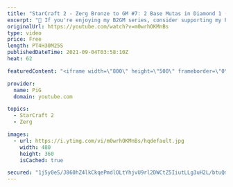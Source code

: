```yaml
---
title: "StarCraft 2 - Zerg Bronze to GM #7: 2 Base Mutas in Diamond 1 (B2GM)"
excerpt: "🐷 If you're enjoying my B2GM series, consider supporting my Patreon: https://www.patreon.com/PiGSC2 0:00 New 2 Base Muta Build 3:29 Game 1 vs Terran 26:22 Game 2 vs Terran 47:55 Game 3 vs Terran 1:24:17 Game 4 vs Protoss 1:55:47 Game 5 vs Terran 2:06:50 Game 6 vs Terran 2:27:46 Game 7 vs Terran 2:47:20"
originalUrl: https://youtube.com/watch?v=m0wrhOKMnBs
type: video
price: Free
length: PT4H30M25S
publishedDateTime: 2021-09-04T03:58:10Z
heat: 62

featuredContent: "<iframe width=\"800\" height=\"500\" frameborder=\"0\" src=\"https://www.youtube.com/embed/m0wrhOKMnBs\" allow=\"accelerometer; autoplay; encrypted-media; gyroscope; picture-in-picture\" allowfullscreen></iframe>"

provider:
  name: PiG
  domain: youtube.com

topics:
  - StarCraft 2
  - Zerg

images:
  - url: https://i.ytimg.com/vi/m0wrhOKMnBs/hqdefault.jpg
    width: 480
    height: 360
    isCached: true

secured: "1j5y0eS/J860hZ4lkCkqePmdlOLtYhjvU9rl2DWCtZ5IiutLLg3uH2L/btuQmVxoeBSMuWpborFPEv3ALhiVeu07CYhNfTdG/jswrxu1hHg708tCnArMQMCJW6G8VbsGbyoMnGhA0ZX3PzpbPIlOeg2p9ZYYvte4E+7V7TsW1Vlh/fMn3mWRLRXGPi5l/PjZUlHMRuEXtBcIqS9nGHPA4aUe6XXbZgBrbQWF0RC0YCbHi45/xI2k3jOqn1sqI4boSNQ87FJzozgWNg4uDbIAcGrTxFk3iLf4/Qh1SZL23ts82ixe2lNeoXb1IgYLdnZLfbIb9/IgxiRZWmvnRfvmRUwh9O6R9SfJyepOxDVL1f6WzmB+KiYEQygVmmCYqcRznfEWJUKNbBhgPf2UnhQ1J0LqgX+xu2CXswsGgT0J68M=;AkkolO/a0zEtHhFv4a+A5g=="
---
```


